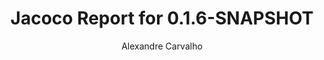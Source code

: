 ---
title: Jacoco Report for 0.1.6-SNAPSHOT
author: Alexandre Carvalho
menu_title: 0.1.6-SNAPSHOT
category: jacoco_reports
layout: iframe
iframe_url: /docs/0.1.6-SNAPSHOT/site/jacoco/index.html
order: 3
---